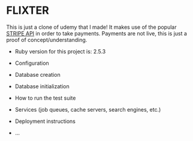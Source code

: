 # FLIXTER 

This is just a clone of udemy that I made! It makes use of the popular [STRIPE API](https://github.com/stripe) in order to take payments. Payments are not live, this is just a proof of concept/understanding. 

* Ruby version for this project is: 2.5.3

* Configuration


* Database creation

* Database initialization

* How to run the test suite

* Services (job queues, cache servers, search engines, etc.)

* Deployment instructions

* ...
